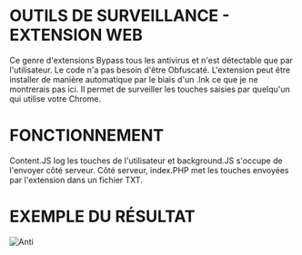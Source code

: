 # OUTILS DE SURVEILLANCE - EXTENSION WEB

Ce genre d'extensions Bypass tous les antivirus et n'est détectable que par l'utilisateur. Le code n'a pas besoin d'être Obfuscaté. L'extension peut être installer de manière automatique par le biais d'un .lnk ce que je ne montrerais pas ici. Il permet de surveiller les touches saisies par quelqu'un qui utilise votre Chrome.

# FONCTIONNEMENT

Content.JS log les touches de l'utilisateur et background.JS s'occupe de l'envoyer côté serveur. Côté serveur, index.PHP met les touches envoyées par l'extension dans un fichier TXT.

# EXEMPLE DU RÉSULTAT

![Anti](https://user-images.githubusercontent.com/116922649/198746045-f7e3aa26-6b6b-40e0-853d-806d8fe3580f.PNG)
